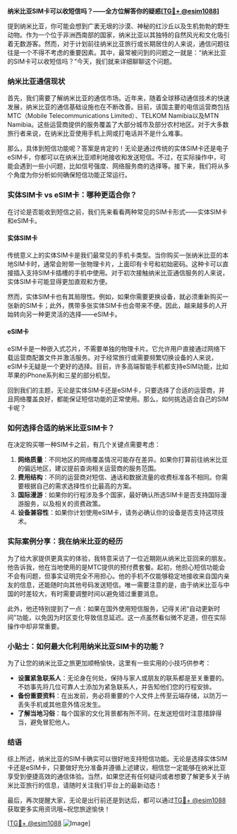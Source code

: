 **纳米比亚SIM卡可以收短信吗？——全方位解答你的疑惑[[TG💪+ @esim1088](https://t.me/s/esim1088)]**

提到纳米比亚，你可能会想到广袤无垠的沙漠、神秘的红沙丘以及生机勃勃的野生动物。作为一个位于非洲西南部的国家，纳米比亚以其独特的自然风光和文化吸引着无数游客。然而，对于计划前往纳米比亚旅行或长期居住的人来说，通信问题往往是一个不得不考虑的重要因素。其中，最常被问到的问题之一就是：“纳米比亚的SIM卡可以收短信吗？”今天，我们就来详细聊聊这个问题。

### 纳米比亚通信现状

首先，我们需要了解纳米比亚的通信市场。近年来，随着全球移动通信技术的快速发展，纳米比亚的通信基础设施也在不断改善。目前，该国主要的电信运营商包括MTC（Mobile Telecommunications Limited）、TELKOM Namibia以及MTN Namibia。这些运营商提供的服务覆盖了大部分城市及部分农村地区。对于大多数旅行者来说，在纳米比亚使用手机上网或打电话并不是什么难事。

那么，具体到短信功能呢？答案是肯定的！无论是通过传统的实体SIM卡还是电子eSIM卡，你都可以在纳米比亚顺利地接收和发送短信。不过，在实际操作中，可能会遇到一些小问题，比如信号强度、网络服务商的选择等。接下来，我们将从多个角度为你分析如何确保短信功能正常运行。

### 实体SIM卡 vs eSIM卡：哪种更适合你？

在讨论是否能收到短信之前，我们先来看看两种常见的SIM卡形式——实体SIM卡和eSIM卡。

#### 实体SIM卡

传统意义上的实体SIM卡是我们最常见的手机卡类型。当你购买一张纳米比亚的本地SIM卡时，通常会附带一张物理卡片，上面印有卡号和初始密码。这种卡可以直接插入支持SIM卡插槽的手机中使用。对于初次接触纳米比亚通信服务的人来说，实体SIM卡可能显得更加直观和方便。

然而，实体SIM卡也有其局限性。例如，如果你需要更换设备，就必须重新购买一张新的SIM卡；此外，携带多张实体SIM卡也会带来不便。因此，越来越多的人开始转向另一种更灵活的选择——eSIM卡。

#### eSIM卡

eSIM卡是一种嵌入式芯片，不需要单独的物理卡片。它允许用户直接通过网络下载运营商配置文件并激活服务。对于经常旅行或需要频繁切换设备的人来说，eSIM卡无疑是一个更好的选择。目前，许多高端智能手机都支持eSIM功能，比如苹果的iPhone系列和三星的部分机型。

回到我们的主题，无论是实体SIM卡还是eSIM卡，只要选择了合适的运营商，并且网络覆盖良好，都能保证短信功能的正常使用。那么，如何挑选适合自己的SIM卡呢？

### 如何选择合适的纳米比亚SIM卡？

在决定购买哪一种SIM卡之前，有几个关键点需要考虑：

1. **网络质量**：不同地区的网络覆盖情况可能存在差异。如果你打算前往纳米比亚的偏远地区，建议提前查询相关运营商的服务范围。
2. **费用结构**：不同的运营商对短信、通话和数据流量的收费标准各不相同。你需要根据自己的需求选择性价比最高的方案。
3. **国际漫游**：如果你的行程涉及多个国家，最好确认所选SIM卡是否支持国际漫游服务，以及相关的资费政策。
4. **设备兼容性**：如果你计划使用eSIM卡，请务必确认你的设备是否支持这项技术。

### 实际案例分享：我在纳米比亚的经历

为了给大家提供更真实的体验，我特意采访了一位近期刚从纳米比亚回来的朋友。他告诉我，他在当地使用的是MTC提供的预付费套餐。起初，他担心短信功能会不会有问题，但事实证明完全不用担心。他的手机不仅能够稳定地接收来自国内亲友的信息，还能随时向其他号码发送短信。唯一需要注意的是，由于纳米比亚与中国的时差较大，有时需要调整时间以避免错过重要消息。

此外，他还特别提到了一点：如果在国外使用短信服务，记得关闭“自动更新时间”功能，以免因为时区变化导致信息延迟。这一点虽然看似微不足道，但在实际操作中却非常重要。

### 小贴士：如何最大化利用纳米比亚SIM卡的功能？

为了让您的纳米比亚之旅更加顺畅愉快，这里有一些实用的小技巧供参考：

- **设置紧急联系人**：无论身在何处，保持与家人或朋友的联系都是至关重要的。不妨事先将几位可靠人士添加为紧急联系人，并告知他们您的行程安排。
- **备份重要资料**：在出发前，务必将重要的个人文件上传至云端存储，以防万一丢失手机或其他意外情况发生。
- **了解当地习俗**：每个国家的文化背景都有所不同，在发送短信时注意措辞得当，避免冒犯他人。

### 结语

综上所述，纳米比亚的SIM卡确实可以很好地支持短信功能。无论是选择实体SIM卡还是eSIM卡，只要做好充分准备并遵循上述建议，相信您一定能够在纳米比亚享受到便捷高效的通信体验。当然，如果您还有任何疑问或者想要了解更多关于纳米比亚旅行的信息，请随时关注我们平台上的最新动态！

最后，再次提醒大家，无论是出行前还是到达后，都可以通过[TG💪+ @esim1088](https://t.me/s/esim1088)获取更多实用资讯哦~祝您旅途愉快！

[[TG💪+ @esim1088](https://t.me/s/esim1088) ![Image](https://i.postimg.cc/4NQfJmqS/Snipaste-2025-05-13-00-14-12.png)]